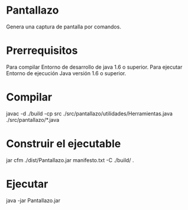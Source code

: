 # Pantallazo
Genera una captura de pantalla por comandos.

# Prerrequisitos
Para compilar Entorno de desarrollo de java 1.6 o superior.
Para ejecutar Entorno de ejecución Java versión 1.6 o superior.

# Compilar

javac -d ./build -cp src    ./src/pantallazo/utilidades/Herramientas.java ./src/pantallazo/*.java

# Construir el ejecutable

jar cfm ./dist/Pantallazo.jar manifesto.txt -C ./build/ .


# Ejecutar

java -jar Pantallazo.jar
